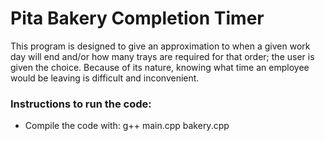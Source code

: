 # Pita Bakery Completion Timer
This program is designed to give an approximation to when a given work day will end and/or how many trays are required for that order; the user is given the choice. Because of its nature, knowing what time an employee would be leaving is difficult and inconvenient.

### Instructions to run the code:
+ Compile the code with: g++ main.cpp bakery.cpp